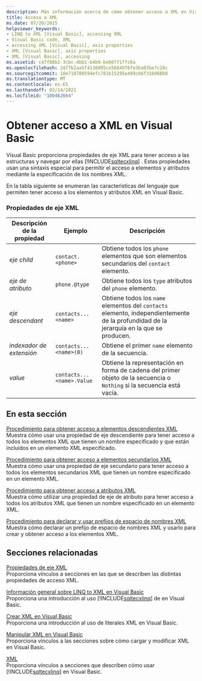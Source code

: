 ```yaml
---
description: Más información acerca de cómo obtener acceso a XML en Visual Basic
title: Acceso a XML
ms.date: 07/20/2015
helpviewer_keywords:
- LINQ to XML [Visual Basic], accessing XML
- Visual Basic code, XML
- accessing XML [Visual Basic], axis properties
- XML [Visual Basic], axis properties
- XML [Visual Basic], accessing
ms.assetid: c47f88b2-3cbc-4bb1-b4b9-be60f71ffc6a
ms.openlocfilehash: 2d77b2aa5f4136095ce5684976fe3ba03be7c28c
ms.sourcegitcommit: 10e719780594efc781b15295e499c66f316068b8
ms.translationtype: MT
ms.contentlocale: es-ES
ms.lasthandoff: 02/14/2021
ms.locfileid: "100462664"
---
```

# <a name="accessing-xml-in-visual-basic"></a>Obtener acceso a XML en Visual Basic

Visual Basic proporciona propiedades de eje XML para tener acceso a las estructuras y navegar por ellas [!INCLUDE[sqltecxlinq](~/includes/sqltecxlinq-md.md)] . Estas propiedades usan una sintaxis especial para permitir el acceso a elementos y atributos mediante la especificación de los nombres XML.  
  
 En la tabla siguiente se enumeran las características del lenguaje que permiten tener acceso a los elementos y atributos XML en Visual Basic.  
  
### <a name="xml-axis-properties"></a>Propiedades de eje XML  
  
|Descripción de la propiedad|Ejemplo|Descripción|  
|--------------------------|-------------|-----------------|  
|*eje child*|`contact.<phone>`|Obtiene todos los `phone` elementos que son elementos secundarios del `contact` elemento.|  
|*eje de atributo*|`phone.@type`|Obtiene todos los `type` atributos del `phone` elemento.|  
|*eje descendant*|`contacts...<name>`|Obtiene todos los `name` elementos del `contacts` elemento, independientemente de la profundidad de la jerarquía en la que se producen.|  
|*indexador de extensión*|`contacts...<name>(0)`|Obtiene el primer `name` elemento de la secuencia.|  
|*value*|`contacts...<name>.Value`|Obtiene la representación en forma de cadena del primer objeto de la secuencia o `Nothing` si la secuencia está vacía.|  
  
## <a name="in-this-section"></a>En esta sección  

 [Procedimiento para obtener acceso a elementos descendientes XML](how-to-access-xml-descendant-elements.md)  
 Muestra cómo usar una propiedad de eje descendiente para tener acceso a todos los elementos XML que tienen un nombre especificado y que están incluidos en un elemento XML especificado.  
  
 [Procedimiento para obtener acceso a elementos secundarios XML](how-to-access-xml-child-elements.md)  
 Muestra cómo usar una propiedad de eje secundario para tener acceso a todos los elementos secundarios XML que tienen un nombre especificado en un elemento XML.  
  
 [Procedimiento para obtener acceso a atributos XML](how-to-access-xml-attributes.md)  
 Muestra cómo utilizar una propiedad de eje de atributo para tener acceso a todos los atributos XML que tienen un nombre especificado en un elemento XML.  
  
 [Procedimiento para declarar y usar prefijos de espacio de nombres XML](how-to-declare-and-use-xml-namespace-prefixes.md)  
 Muestra cómo declarar un prefijo de espacio de nombres XML y usarlo para crear y obtener acceso a los elementos XML.  
  
## <a name="related-sections"></a>Secciones relacionadas  

 [Propiedades de eje XML](../../../language-reference/xml-axis/index.md)  
 Proporciona vínculos a secciones en las que se describen las distintas propiedades de acceso XML.  
  
 [Información general sobre LINQ to XML en Visual Basic](overview-of-linq-to-xml.md)  
 Proporciona una introducción al uso [!INCLUDE[sqltecxlinq](~/includes/sqltecxlinq-md.md)] de en Visual Basic.  
  
 [Crear XML en Visual Basic](creating-xml.md)  
 Proporciona una introducción al uso de literales XML en Visual Basic.  
  
 [Manipular XML en Visual Basic](manipulating-xml.md)  
 Proporciona vínculos a las secciones sobre cómo cargar y modificar XML en Visual Basic.  
  
 [XML](index.md)  
 Proporciona vínculos a secciones que describen cómo usar [!INCLUDE[sqltecxlinq](~/includes/sqltecxlinq-md.md)] en Visual Basic.
